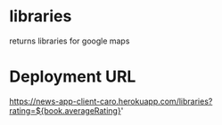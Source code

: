 # libraries
returns libraries for google maps
# Deployment URL
https://news-app-client-caro.herokuapp.com/libraries?rating=${book.averageRating}'
